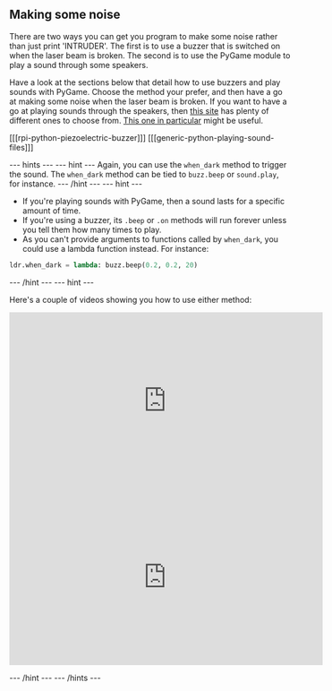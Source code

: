 ## Making some noise

There are two ways you can get you program to make some noise rather than just print 'INTRUDER'. The first is to use a buzzer that is switched on when the laser beam is broken. The second is to use the PyGame module to play a sound through some speakers.

Have a look at the sections below that detail how to use buzzers and play sounds with PyGame. Choose the method your prefer, and then have a go at making some noise when the laser beam is broken. If you want to have a go at playing sounds through the speakers, then [this site](http://soundbible.com/royalty-free-sounds-1.html) has plenty of different ones to choose from. [This one in particular](http://soundbible.com/71-Dog-Growling-And-Barking.html) might be useful.


[[[rpi-python-piezoelectric-buzzer]]]
[[[generic-python-playing-sound-files]]]

--- hints --- --- hint ---
Again, you can use the `when_dark` method to trigger the sound. The `when_dark` method can be tied to `buzz.beep` or `sound.play`, for instance.
--- /hint --- --- hint ---
- If you're playing sounds with PyGame, then a sound lasts for a specific amount of time.
- If you're using a buzzer, its `.beep` or `.on` methods will run forever unless you tell them how many times to play.
- As you can't provide arguments to functions called by `when_dark`, you could use a lambda function instead. For instance:

```python
ldr.when_dark = lambda: buzz.beep(0.2, 0.2, 20)
```
--- /hint --- --- hint ---

Here's a couple of videos showing you how to use either method:
<iframe width="560" height="315" src="https://www.youtube.com/embed/CI3Msjrx0V4" frameborder="0" allowfullscreen></iframe>
<iframe width="560" height="315" src="https://www.youtube.com/embed/xfLAa01vqnc" frameborder="0" allowfullscreen></iframe>

--- /hint --- --- /hints ---
